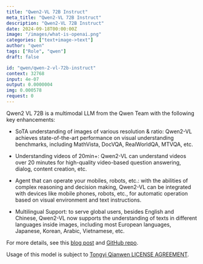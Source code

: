 ```yaml
---
title: "Qwen2-VL 72B Instruct"
meta_title: "Qwen2-VL 72B Instruct"
description: "Qwen2-VL 72B Instruct"
date: 2024-09-18T00:00:00Z
image: "/images/what-is-openai.png"
categories: ["text+image->text"]
author: "qwen"
tags: ["Role", "qwen"]
draft: false

id: "qwen/qwen-2-vl-72b-instruct"
context: 32768
input: 4e-07
output: 0.0000004
img: 0.000578
request: 0
---
```


Qwen2 VL 72B is a multimodal LLM from the Qwen Team with the following key enhancements:

- SoTA understanding of images of various resolution & ratio: Qwen2-VL achieves state-of-the-art performance on visual understanding benchmarks, including MathVista, DocVQA, RealWorldQA, MTVQA, etc.

- Understanding videos of 20min+: Qwen2-VL can understand videos over 20 minutes for high-quality video-based question answering, dialog, content creation, etc.

- Agent that can operate your mobiles, robots, etc.: with the abilities of complex reasoning and decision making, Qwen2-VL can be integrated with devices like mobile phones, robots, etc., for automatic operation based on visual environment and text instructions.

- Multilingual Support: to serve global users, besides English and Chinese, Qwen2-VL now supports the understanding of texts in different languages inside images, including most European languages, Japanese, Korean, Arabic, Vietnamese, etc.

For more details, see this [blog post](https://qwenlm.github.io/blog/qwen2-vl/) and [GitHub repo](https://github.com/QwenLM/Qwen2-VL).

Usage of this model is subject to [Tongyi Qianwen LICENSE AGREEMENT](https://huggingface.co/Qwen/Qwen1.5-110B-Chat/blob/main/LICENSE).

